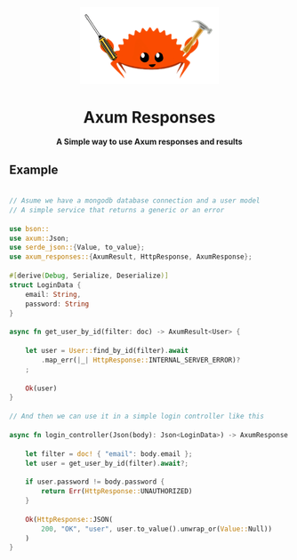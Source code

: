 
<div align="center">
    <img src="./images/ferris.png" width=250 />
</div>

<div align="center">
    <h1>Axum Responses</h1>
</div>

<div align="center">
    <strong>A Simple way to use Axum responses and results</strong>
</div>

## Example

```rust 

// Asume we have a mongodb database connection and a user model
// A simple service that returns a generic or an error

use bson::
use axum::Json;
use serde_json::{Value, to_value};
use axum_responses::{AxumResult, HttpResponse, AxumResponse};

#[derive(Debug, Serialize, Deserialize)]
struct LoginData {
    email: String,
    password: String
}

async fn get_user_by_id(filter: doc) -> AxumResult<User> {

    let user = User::find_by_id(filter).await
        .map_err(|_| HttpResponse::INTERNAL_SERVER_ERROR)?
    ;

    Ok(user)
}

// And then we can use it in a simple login controller like this

async fn login_controller(Json(body): Json<LoginData>) -> AxumResponse {

    let filter = doc! { "email": body.email };
    let user = get_user_by_id(filter).await?;

    if user.password != body.password {
        return Err(HttpResponse::UNAUTHORIZED)
    }

    Ok(HttpResponse::JSON(
        200, "OK", "user", user.to_value().unwrap_or(Value::Null))
    )
}

```
